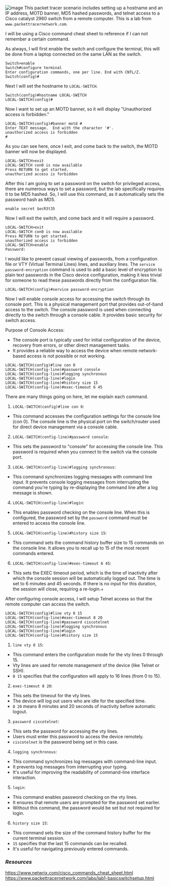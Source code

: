 ![image](https://beren-obsidian-images.imgix.net/1aa33d230a3f9e5562e1cca3c122ea5a.jpg)
This packet tracer scenario includes setting up a hostname and an IP address, MOTD banner, MD5 hashed passwords, and telnet access to a Cisco catalyst 2960 switch from a remote computer. This is a lab from `www.packettracernetwork.com`.

I will be using a Cisco command cheat sheet to reference if I can not remember a certain command.

As always, I will first enable the switch and configure the terminal, this will be done from a laptop connected on the same LAN as the switch.
```
Switch>enable
Switch#configure terminal
Enter configuration commands, one per line. End with CNTL/Z.
Switch(config)#
```

Next I will set the hostname to `LOCAL-SWITCH`.
```
Switch(config)#hostname LOCAL-SWITCH
LOCAL-SWITCH(config)#
```

Now I want to set up an MOTD banner, so it will display "Unauthorized access is forbidden."
```
LOCAL-SWITCH(config)#banner motd #
Enter TEXT message.  End with the character '#'.
unauthorized access is forbidden
#
```

As you can see here, once I exit, and come back to the switch, the MOTD banner will now be displayed.
```
LOCAL-SWITCH>exit
LOCAL-SWITCH con0 is now available
Press RETURN to get started.
unauthorized access is forbidden
```

After this I am going to set a password on the switch for privileged access, there are numerous ways to set a password, but the lab specifically requires it to be MD5 hashed. So, I will use this command, as it automatically sets the password hash as MD5.
```
enable secret $ecR3t35
```

Now I will exit the switch, and come back and it will require a password.
```
LOCAL-SWITCH>exit
LOCAL-SWITCH con0 is now available
Press RETURN to get started.
unauthorized access is forbidden
LOCAL-SWITCH>enable
Password:
```

I would like to prevent casual viewing of passwords, from a configuration file or VTY (Virtual Terminal Lines) lines, and auxiliary lines. The `service password-encryption` command is used to add a basic level of encryption to plain text passwords in the Cisco device configuration, making it less trivial for someone to read these passwords directly from the configuration file.
```
LOCAL-SWITCH(config)#service password-encryption
```

Now I will enable console access for accessing the switch through its console port. This is a physical management port that provides out-of-band access to the switch. The console password is used when connecting directly to the switch through a console cable. It provides basic security for switch access.

Purpose of Console Access:
- The console port is typically used for initial configuration of the device, recovery from errors, or other direct management tasks.
- It provides a reliable way to access the device when remote network-based access is not possible or not working.
```
LOCAL-SWITCH(config)#line con 0
LOCAL-SWITCH(config-line)#password console
LOCAL-SWITCH(config-line)#logging synchronous
LOCAL-SWITCH(config-line)#login
LOCAL-SWITCH(config-line)#history size 15
LOCAL-SWITCH(config-line)#exec-timeout 6 45
```

There are many things going on here, let me explain each command.
1. `LOCAL-SWITCH(config)#line con 0`:
- This command accesses the configuration settings for the console line (con 0). The console line is the physical port on the switch/router used for direct device management via a console cable.
2. `LOCAL-SWITCH(config-line)#password console`:
- This sets the password to "console" for accessing the console line. This password is required when you connect to the switch via the console port.
3. `LOCAL-SWITCH(config-line)#logging synchronous`:
- This command synchronizes logging messages with command line input. It prevents console logging messages from interrupting the command you're typing by re-displaying the command line after a log message is shown.
4. `LOCAL-SWITCH(config-line)#login`:
- This enables password checking on the console line. When this is configured, the password set by the `password` command must be entered to access the console line.
5. `LOCAL-SWITCH(config-line)#history size 15`:
- This command sets the command history buffer size to 15 commands on the console line. It allows you to recall up to 15 of the most recent commands entered.
6. `LOCAL-SWITCH(config-line)#exec-timeout 6 45`:
- This sets the EXEC timeout period, which is the time of inactivity after which the console session will be automatically logged out. The time is set to 6 minutes and 45 seconds. If there is no input for this duration, the session will close, requiring a re-login.+

After configuring console access, I will setup Telnet access so that the remote computer can access the switch.
```
LOCAL-SWITCH(config)#line vty 0 15
LOCAL-SWITCH(config-line)#exec-timeout 8 20
LOCAL-SWITCH(config-line)#password ciscotelnet
LOCAL-SWITCH(config-line)#logging synchronous
LOCAL-SWITCH(config-line)#login
LOCAL-SWITCH(config-line)#history size 15
```
1. `line vty 0 15`:
- This command enters the configuration mode for the vty lines 0 through 15.
- Vty lines are used for remote management of the device (like Telnet or SSH).
- `0 15` specifies that the configuration will apply to 16 lines (from 0 to 15).
2. `exec-timeout 8 20`:
- This sets the timeout for the vty lines.
- The device will log out users who are idle for the specified time.
- `8 20` means 8 minutes and 20 seconds of inactivity before automatic logout.
3. `password ciscotelnet`:
- This sets the password for accessing the vty lines.
- Users must enter this password to access the device remotely.
- `ciscotelnet` is the password being set in this case.
4. `logging synchronous`:
- This command synchronizes log messages with command-line input.
- It prevents log messages from interrupting your typing.
- It's useful for improving the readability of command-line interface interaction.
5. `login`:
- This command enables password checking on the vty lines.
- It ensures that remote users are prompted for the password set earlier.
- Without this command, the password would be set but not required for login.
6. `history size 15`:
- This command sets the size of the command history buffer for the current terminal session.
- `15` specifies that the last 15 commands can be recalled.
- It's useful for navigating previously entered commands.
### *Resources*
https://www.netwrix.com/cisco_commands_cheat_sheet.html
https://www.packettracernetwork.com/labs/lab1-basicswitchsetup.html